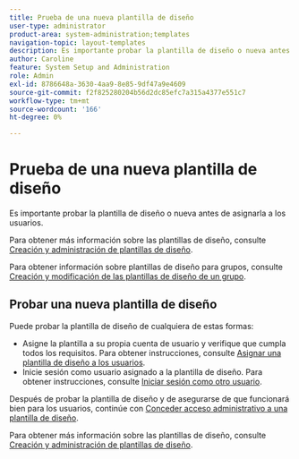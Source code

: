 ```yaml
---
title: Prueba de una nueva plantilla de diseño
user-type: administrator
product-area: system-administration;templates
navigation-topic: layout-templates
description: Es importante probar la plantilla de diseño o nueva antes de asignarla a los usuarios.
author: Caroline
feature: System Setup and Administration
role: Admin
exl-id: 8786648a-3630-4aa9-8e85-9df47a9e4609
source-git-commit: f2f825280204b56d2dc85efc7a315a4377e551c7
workflow-type: tm+mt
source-wordcount: '166'
ht-degree: 0%

---
```


# Prueba de una nueva plantilla de diseño

Es importante probar la plantilla de diseño o nueva antes de asignarla a los usuarios.

Para obtener más información sobre las plantillas de diseño, consulte [Creación y administración de plantillas de diseño](../../../administration-and-setup/customize-workfront/use-layout-templates/create-and-manage-layout-templates.md).

Para obtener información sobre plantillas de diseño para grupos, consulte [Creación y modificación de las plantillas de diseño de un grupo](../../../administration-and-setup/manage-groups/work-with-group-objects/create-and-modify-a-groups-layout-templates.md).

## Probar una nueva plantilla de diseño

Puede probar la plantilla de diseño de cualquiera de estas formas:

* Asigne la plantilla a su propia cuenta de usuario y verifique que cumpla todos los requisitos. Para obtener instrucciones, consulte [Asignar una plantilla de diseño a los usuarios](../../../administration-and-setup/customize-workfront/use-layout-templates/assign-users-to-layout-template.md#assign).
* Inicie sesión como usuario asignado a la plantilla de diseño. Para obtener instrucciones, consulte [Iniciar sesión como otro usuario](../../../administration-and-setup/add-users/create-and-manage-users/log-in-as-another-user.md).

Después de probar la plantilla de diseño y de asegurarse de que funcionará bien para los usuarios, continúe con [Conceder acceso administrativo a una plantilla de diseño](../../../administration-and-setup/customize-workfront/use-layout-templates/grant-admin-access-layout-template.md).

Para obtener más información sobre las plantillas de diseño, consulte [Creación y administración de plantillas de diseño](../../../administration-and-setup/customize-workfront/use-layout-templates/create-and-manage-layout-templates.md).
